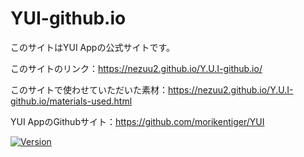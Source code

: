# YUI-github.io

<!-- # Short Description -->

このサイトはYUI Appの公式サイトです。

このサイトのリンク：https://nezuu2.github.io/Y.U.I-github.io/

このサイトで使わせていただいた素材：https://nezuu2.github.io/Y.U.I-github.io/materials-used.html

YUI AppのGithubサイト：https://github.com/morikentiger/YUI

<!-- # Badges -->

[![Version](https://img.shields.io/badge/version-v0.1.1-00c3ee.svg?style=flat-square)]()

<!-- CREATED_BY_LEADYOU_README_GENERATOR -->
